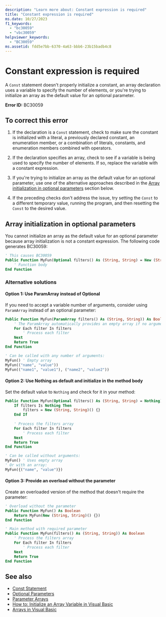 ```yaml
---
description: "Learn more about: Constant expression is required"
title: "Constant expression is required"
ms.date: 10/27/2023
f1_keywords: 
  - "bc30059"
  - "vbc30059"
helpviewer_keywords: 
  - "BC30059"
ms.assetid: fdd5e7bb-6370-4a63-bbb6-23b15badb4c8
---
```

# Constant expression is required

A `Const` statement doesn't properly initialize a constant, an array declaration uses a variable to specify the number of elements, or you're trying to initialize an array as the default value for an optional parameter.  
  
 **Error ID:** BC30059  
  
## To correct this error  
  
1. If the declaration is a `Const` statement, check to make sure the constant is initialized with a literal, a previously declared constant, an enumeration member, or a combination of literals, constants, and enumeration members combined with operators.  
  
2. If the declaration specifies an array, check to see if a variable is being used to specify the number of elements. If so, replace the variable with a constant expression.  

3. If you're trying to initialize an array as the default value for an optional parameter, use one of the alternative approaches described in the [Array initialization in optional parameters](#array-initialization-in-optional-parameters) section below.
  
4. If the preceding checks don't address the issue, try setting the `Const` to a different temporary value, running the program, and then resetting the `Const` to the desired value.

## Array initialization in optional parameters

You cannot initialize an array as the default value for an optional parameter because array initialization is not a constant expression. The following code generates BC30059:

```vb
' This causes BC30059
Public Function MyFun(Optional filters() As (String, String) = New (String, String)() {}) As Boolean
    ' Function body
End Function
```

### Alternative solutions

#### Option 1: Use ParamArray instead of Optional

If you need to accept a variable number of arguments, consider using `ParamArray` instead of an optional parameter:

```vb
Public Function MyFun(ParamArray filters() As (String, String)) As Boolean
    ' The ParamArray automatically provides an empty array if no arguments are passed
    For Each filter In filters
        ' Process each filter
    Next
    Return True
End Function

' Can be called with any number of arguments:
MyFun() ' Empty array
MyFun(("name", "value"))
MyFun(("name1", "value1"), ("name2", "value2"))
```

#### Option 2: Use Nothing as default and initialize in the method body

Set the default value to `Nothing` and check for it in your method:

```vb
Public Function MyFun(Optional filters() As (String, String) = Nothing) As Boolean
    If filters Is Nothing Then
        filters = New (String, String)() {}
    End If
    
    ' Process the filters array
    For Each filter In filters
        ' Process each filter
    Next
    Return True
End Function

' Can be called without arguments:
MyFun() ' Uses empty array
' Or with an array:
MyFun({("name", "value")})
```

#### Option 3: Provide an overload without the parameter

Create an overloaded version of the method that doesn't require the parameter:

```vb
' Overload without the parameter
Public Function MyFun() As Boolean
    Return MyFun(New (String, String)() {})
End Function

' Main method with required parameter
Public Function MyFun(filters() As (String, String)) As Boolean
    ' Process the filters array
    For Each filter In filters
        ' Process each filter
    Next
    Return True
End Function
```

## See also

- [Const Statement](../language-reference/statements/const-statement.md)
- [Optional Parameters](../programming-guide/language-features/procedures/optional-parameters.md)
- [Parameter Arrays](../programming-guide/language-features/procedures/parameter-arrays.md)
- [How to: Initialize an Array Variable in Visual Basic](../programming-guide/language-features/arrays/how-to-initialize-an-array-variable.md)
- [Arrays in Visual Basic](../programming-guide/language-features/arrays/index.md)
